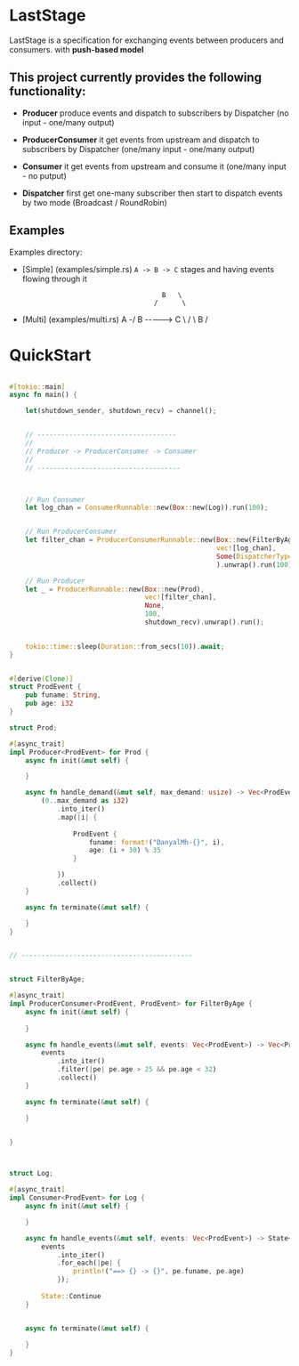 
# LastStage

LastStage is a specification for exchanging events between producers and consumers.
with **push-based model**


## This project currently provides the following functionality:

  * **Producer** produce events and dispatch to subscribers by Dispatcher 
                   (no input - one/many output)


  * **ProducerConsumer** it get events from upstream and dispatch to subscribers by Dispatcher 
                            (one/many input - one/many output)


  * **Consumer** it get events from upstream and consume it 
                   (one/many input - no putput)


  * **Dispatcher** first get one-many subscriber then start to dispatch events by two mode (Broadcast / RoundRobin)



## Examples

Examples directory:

  * [Simple]  (examples/simple.rs)   `A -> B -> C` stages and having events flowing through it
  
                                           B   \ 
                                         /      \
  * [Multi]   (examples/multi.rs)    A -/  B -----> C
                                        \       /
                                         \ B   /


# QuickStart

```rust

#[tokio::main]
async fn main() {

    let(shutdown_sender, shutdown_recv) = channel();


    // -----------------------------------
    //
    // Producer -> ProducerConsumer -> Consumer 
    //
    // ------------------------------------



    // Run Consumer
    let log_chan = ConsumerRunnable::new(Box::new(Log)).run(100);


    // Run ProducerConsumer
    let filter_chan = ProducerConsumerRunnable::new(Box::new(FilterByAge), 
                                                    vec![log_chan], 
                                                    Some(DispatcherType::RoundRobin)
                                                    ).unwrap().run(100);

    // Run Producer
    let _ = ProducerRunnable::new(Box::new(Prod), 
                                  vec![filter_chan], 
                                  None, 
                                  100, 
                                  shutdown_recv).unwrap().run();

    
    tokio::time::sleep(Duration::from_secs(10)).await;
}


#[derive(Clone)]
struct ProdEvent {
    pub funame: String,
    pub age: i32
}

struct Prod;

#[async_trait]
impl Producer<ProdEvent> for Prod {
    async fn init(&mut self) {

    }

    async fn handle_demand(&mut self, max_demand: usize) -> Vec<ProdEvent> {
        (0..max_demand as i32)
            .into_iter()
            .map(|i| {
                
                ProdEvent { 
                    funame: format!("DanyalMh-{}", i), 
                    age: (i + 30) % 35 
                }

            })
            .collect()
    }

    async fn terminate(&mut self) {

    }
} 


// -------------------------------------------


struct FilterByAge;

#[async_trait]
impl ProducerConsumer<ProdEvent, ProdEvent> for FilterByAge {
    async fn init(&mut self) {
        
    }

    async fn handle_events(&mut self, events: Vec<ProdEvent>) -> Vec<ProdEvent> {
        events
            .into_iter()
            .filter(|pe| pe.age > 25 && pe.age < 32)
            .collect()
    }

    async fn terminate(&mut self) {

    }


} 



struct Log;

#[async_trait]
impl Consumer<ProdEvent> for Log {
    async fn init(&mut self) {

    }

    async fn handle_events(&mut self, events: Vec<ProdEvent>) -> State<ProdEvent> {
        events
            .into_iter()
            .for_each(|pe| {
                println!("==> {} -> {}", pe.funame, pe.age)
            });
        
        State::Continue
    }  


    async fn terminate(&mut self) {
        
    }
}


```